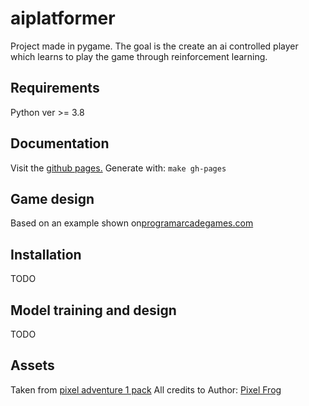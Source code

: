 # aiplatformer

Project made in pygame.
The goal is the create an ai controlled player which learns
to play the game through reinforcement learning.

## Requirements

Python ver >= 3.8

## Documentation

Visit the [github pages.](https://jonathanjakobsson.github.io/aiplatformer/)
Generate with: ` make gh-pages `

## Game design

Based on an example shown on[programarcadegames.com](http://programarcadegames.com/python_examples/show_file.php?file=platform_scroller.py)

## Installation 

TODO

## Model training and design

TODO

## Assets

Taken from [pixel adventure 1 pack](https://pixelfrog-store.itch.io/pixel-adventure-1)
All credits to Author: [Pixel Frog](https://pixelfrog-store.itch.io/)

